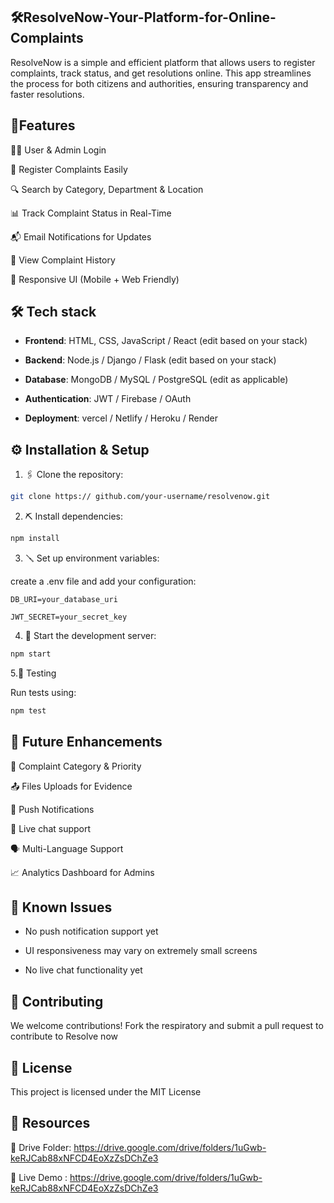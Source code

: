 ## 🛠️ResolveNow-Your-Platform-for-Online-Complaints
ResolveNow is a simple and efficient platform that allows users to register complaints, track status, and get resolutions online. This app streamlines the process for both citizens and authorities, ensuring transparency and faster resolutions.

## 🚀Features 
🧑‍💼 User & Admin Login

📝 Register Complaints Easily

🔍 Search by Category, Department & Location

📊 Track Complaint Status in Real-Time

📬 Email Notifications for Updates

📜 View Complaint History

📱 Responsive UI (Mobile + Web Friendly)

## 🛠️ Tech stack

- **Frontend**: HTML, CSS, JavaScript / React (edit based on your stack)

- **Backend**: Node.js / Django / Flask (edit based on your stack)

- **Database**: MongoDB / MySQL / PostgreSQL (edit as applicable)

- **Authentication**: JWT / Firebase / OAuth

- **Deployment**: vercel / Netlify / Heroku / Render

## ⚙️ Installation & Setup

1. 🖇️ Clone the repository:
```bash
git clone https:// github.com/your-username/resolvenow.git
  ```

2. ⛏️ Install dependencies:
```bash
npm install
```
3. 🪛 Set up environment variables:

create a .env file and add your configuration:
```env
DB_URI=your_database_uri

JWT_SECRET=your_secret_key
```
4. 🚀 Start the development server:
```bash
npm start
```
5.🧪 Testing 

Run tests using:
```bash
npm test
```
## 📌 Future Enhancements

🧾 Complaint Category & Priority 

📤 Files Uploads for Evidence 

🔔 Push Notifications 

💬 Live chat support 

🗣️ Multi-Language Support 

📈 Analytics Dashboard for Admins 

## 🐞 Known Issues 

- No push notification support yet

- UI responsiveness may vary on extremely small screens 

- No live chat functionality yet

## 🤝 Contributing 

We welcome contributions!
Fork the respiratory and submit a pull request to contribute to Resolve now

## 📄 License 

This project is licensed under the MIT License 

## 🔗 Resources 

📁 Drive Folder: https://drive.google.com/drive/folders/1uGwb-keRJCab88xNFCD4EoXzZsDChZe3

🎥 Live Demo : https://drive.google.com/drive/folders/1uGwb-keRJCab88xNFCD4EoXzZsDChZe3
